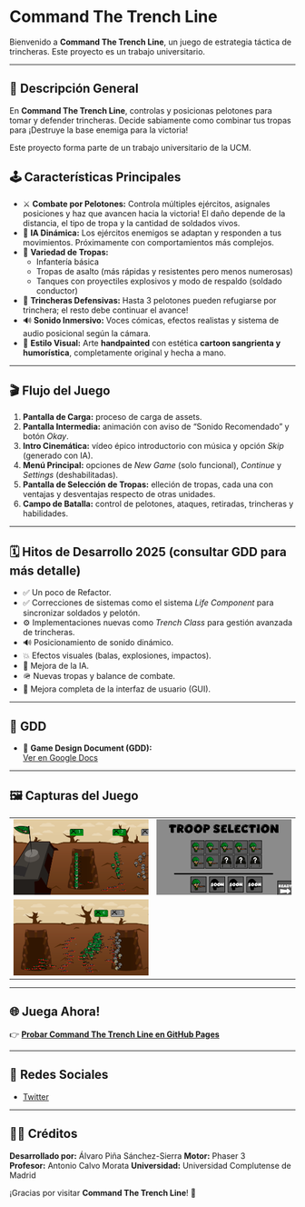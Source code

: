 # Command The Trench Line

Bienvenido a **Command The Trench Line**, un juego de estrategia táctica de trincheras. Este proyecto es un trabajo universitario.

---

## 📝 Descripción General

En **Command The Trench Line**, controlas y posicionas pelotones para tomar y defender trincheras. Decide sabiamente como combinar tus tropas para ¡Destruye la base enemiga para la victoria!

Este proyecto forma parte de un trabajo universitario de la UCM.

## 🕹️ Características Principales

- ⚔️ **Combate por Pelotones:** Controla múltiples ejércitos, asignales posiciones y haz que avancen hacia la victoria! El daño depende de la distancia, el tipo de tropa y la cantidad de soldados vivos.
- 🧠 **IA Dinámica:** Los ejércitos enemigos se adaptan y responden a tus movimientos. Próximamente con comportamientos más complejos.  
- 🚜 **Variedad de Tropas:**  
  - Infantería básica  
  - Tropas de asalto (más rápidas y resistentes pero menos numerosas)  
  - Tanques con proyectiles explosivos y modo de respaldo (soldado conductor)  
- 🏰 **Trincheras Defensivas:** Hasta 3 pelotones pueden refugiarse por trinchera; el resto debe continuar el avance!
- 🔊 **Sonido Inmersivo:** Voces cómicas, efectos realistas y sistema de audio posicional según la cámara.
- 🎨 **Estilo Visual:** Arte **handpainted** con estética **cartoon sangrienta y humorística**, completamente original y hecha a mano.

---

## 🎬 Flujo del Juego

1. **Pantalla de Carga:** proceso de carga de assets.  
2. **Pantalla Intermedia:** animación con aviso de “Sonido Recomendado” y botón *Okay*.  
3. **Intro Cinemática:** vídeo épico introductorio con música y opción *Skip* (generado con IA).
4. **Menú Principal:** opciones de *New Game* (solo funcional), *Continue* y *Settings* (deshabilitadas).  
5. **Pantalla de Selección de Tropas:** elleción de tropas, cada una con ventajas y desventajas respecto de otras unidades.
6. **Campo de Batalla:** control de pelotones, ataques, retiradas, trincheras y habilidades.

---

## 🗓️ Hitos de Desarrollo 2025 (consultar GDD para más detalle)

- ✅ Un poco de Refactor.  
- ✅ Correcciones de sistemas como el sistema *Life Component* para sincronizar soldados y pelotón.  
- ⚙️ Implementaciones nuevas como *Trench Class* para gestión avanzada de trincheras.  
- 🔊 Posicionamiento de sonido dinámico.  
- 💥 Efectos visuales (balas, explosiones, impactos).  
- 🧠 Mejora de la IA.  
- 🪖 Nuevas tropas y balance de combate.  
- 🧩 Mejora completa de la interfaz de usuario (GUI).

---

## 📖 GDD

- 📄 **Game Design Document (GDD):**  
  [Ver en Google Docs](https://docs.google.com/document/d/1dfmlh_B2gY8Bidv1JY2kcPE-pw0b2B_AI9-840cx3kk/edit?usp=sharing)

---

## 🖼️ Capturas del Juego

| | |
|:--:|:--:|
| ![Gameplay 1](Assets/Images/WebPage/Captura1.png) | ![Gameplay 2](Assets/Images/WebPage/Captura4.png) |
| ![Gameplay 3](Assets/Images/WebPage/Captura3.png) | |

---

## 🌐 Juega Ahora!

👉 **[Probar Command The Trench Line en GitHub Pages](https://alvapina.github.io/CommandTheTrenchLine/)**

---

## 📱 Redes Sociales

- [Twitter](https://x.com/DummyStudiosUCM)

---

## 🧑‍💻 Créditos

**Desarrollado por:** Álvaro Piña Sánchez-Sierra 
**Motor:** Phaser 3  
**Profesor:** Antonio Calvo Morata
**Universidad:** Universidad Complutense de Madrid

¡Gracias por visitar **Command The Trench Line**! 🎉